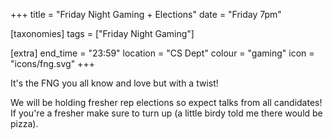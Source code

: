 +++
title = "Friday Night Gaming + Elections"
date = "Friday 7pm"

[taxonomies]
tags = ["Friday Night Gaming"]

[extra]
end_time = "23:59"
location = "CS Dept"
colour = "gaming"
icon = "icons/fng.svg"
+++

It's the FNG you all know and love but with a twist!

We will be holding fresher rep elections so expect talks from all candidates! If you're a fresher make sure to turn up (a little birdy told me there would be pizza).